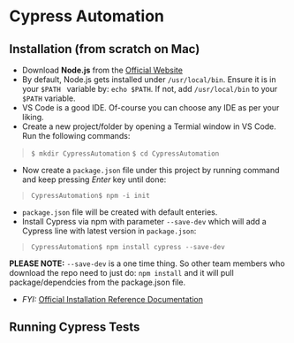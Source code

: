 # Cypress Automation

## Installation (from scratch on Mac)
* Download **Node.js** from the [Official Website](https://nodejs.org/)
* By default, Node.js gets installed under `/usr/local/bin`. Ensure it is in your `$PATH ` variable by:  `echo $PATH`. If not, add `/usr/local/bin` to your `$PATH` variable.
* VS Code is a good IDE. Of-course you can choose any IDE as per your liking.
* Create a new project/folder by opening a  Termial window in VS Code. Run the following commands:
> `$ mkdir CypressAutomation`
> `$ cd CypressAutomation`
* Now create a `package.json` file under this project by running command and keep pressing *Enter* key until done:
> `CypressAutomation$ npm -i init`
* `package.json` file will be created with default enteries.
* Install Cypress via npm with parameter `--save-dev` which will add a Cypress line with latest version in `package.json`:
> `CypressAutomation$ npm install cypress --save-dev`

**PLEASE NOTE:** `--save-dev` is a one time thing. So other team members who download the repo need to just do: `npm install` and it will pull package/dependcies from the package.json file.


* *FYI:* [Official Installation Reference Documentation](https://docs.cypress.io/app/get-started/install-cypress)

## Running Cypress Tests
